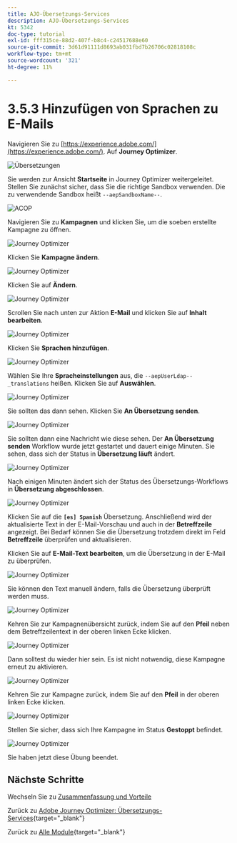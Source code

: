 ```yaml
---
title: AJO-Übersetzungs-Services
description: AJO-Übersetzungs-Services
kt: 5342
doc-type: tutorial
exl-id: fff315ce-88d2-407f-b8c4-c24517688e60
source-git-commit: 3d61d91111d8693ab031fbd7b26706c02818108c
workflow-type: tm+mt
source-wordcount: '321'
ht-degree: 11%

---
```


# 3.5.3 Hinzufügen von Sprachen zu E-Mails

Navigieren Sie zu [https://experience.adobe.com/](https://experience.adobe.com/). Auf **Journey Optimizer**.

![Übersetzungen](./images/ajolp1.png)

Sie werden zur Ansicht **Startseite** in Journey Optimizer weitergeleitet. Stellen Sie zunächst sicher, dass Sie die richtige Sandbox verwenden. Die zu verwendende Sandbox heißt `--aepSandboxName--`.

![ACOP](./images/ajolp2.png)

Navigieren Sie zu **Kampagnen** und klicken Sie, um die soeben erstellte Kampagne zu öffnen.

![Journey Optimizer](./images/camploc1.png)

Klicken Sie **Kampagne ändern**.

![Journey Optimizer](./images/camploc2.png)

Klicken Sie auf **Ändern**.

![Journey Optimizer](./images/camploc3.png)

Scrollen Sie nach unten zur Aktion **E-Mail** und klicken Sie auf **Inhalt bearbeiten**.

![Journey Optimizer](./images/camploc4.png)

Klicken Sie **Sprachen hinzufügen**.

![Journey Optimizer](./images/camploc5.png)

Wählen Sie Ihre **Spracheinstellungen** aus, die `--aepUserLdap--_translations` heißen. Klicken Sie auf **Auswählen**.

![Journey Optimizer](./images/camplocs1.png)

Sie sollten das dann sehen. Klicken Sie **An Übersetzung senden**.

![Journey Optimizer](./images/camplocs2.png)

Sie sollten dann eine Nachricht wie diese sehen. Der **An Übersetzung senden** Workflow wurde jetzt gestartet und dauert einige Minuten.
Sie sehen, dass sich der Status in **Übersetzung läuft** ändert.

![Journey Optimizer](./images/camplocs3.png)

Nach einigen Minuten ändert sich der Status des Übersetzungs-Workflows in **Übersetzung abgeschlossen**.

![Journey Optimizer](./images/camplocs4.png)

Klicken Sie auf die **`[es] Spanish`** Übersetzung. Anschließend wird der aktualisierte Text in der E-Mail-Vorschau und auch in der **Betreffzeile** angezeigt.
Bei Bedarf können Sie die Übersetzung trotzdem direkt im Feld **Betreffzeile** überprüfen und aktualisieren.

Klicken Sie auf **E-Mail-Text bearbeiten**, um die Übersetzung in der E-Mail zu überprüfen.

![Journey Optimizer](./images/camplocs5.png)

Sie können den Text manuell ändern, falls die Übersetzung überprüft werden muss.

![Journey Optimizer](./images/camplocs6.png)

Kehren Sie zur Kampagnenübersicht zurück, indem Sie auf den **Pfeil** neben dem Betreffzeilentext in der oberen linken Ecke klicken.

![Journey Optimizer](./images/camplocs7.png)

Dann solltest du wieder hier sein. Es ist nicht notwendig, diese Kampagne erneut zu aktivieren.

![Journey Optimizer](./images/camplocs8.png)

Kehren Sie zur Kampagne zurück, indem Sie auf den **Pfeil** in der oberen linken Ecke klicken.

![Journey Optimizer](./images/camplocs9.png)

Stellen Sie sicher, dass sich Ihre Kampagne im Status **Gestoppt** befindet.

![Journey Optimizer](./images/camplocs10.png)

Sie haben jetzt diese Übung beendet.

## Nächste Schritte

Wechseln Sie zu [Zusammenfassung und Vorteile](./summary.md)

Zurück zu [Adobe Journey Optimizer: Übersetzungs-Services](./ajotranslationsvcs.md){target="_blank"}

Zurück zu [Alle Module](./../../../../overview.md){target="_blank"}
